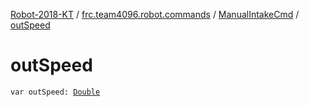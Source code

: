 [Robot-2018-KT](../../index.md) / [frc.team4096.robot.commands](../index.md) / [ManualIntakeCmd](index.md) / [outSpeed](./out-speed.md)

# outSpeed

`var outSpeed: `[`Double`](https://kotlinlang.org/api/latest/jvm/stdlib/kotlin/-double/index.html)